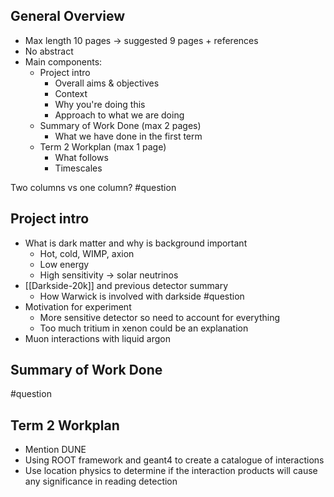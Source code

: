 ## General Overview
- Max length 10 pages → suggested 9 pages + references
- No abstract
- Main components:
	- Project intro
		- Overall aims & objectives
		- Context
		- Why you're doing this
		- Approach to what we are doing
	- Summary of Work Done (max 2 pages)
		- What we have done in the first term
	- Term 2 Workplan (max 1 page)
		- What follows
		- Timescales

Two columns vs one column? #question 

## Project intro
- What is dark matter and why is background important
	- Hot, cold, WIMP, axion
	- Low energy
	- High sensitivity → solar neutrinos
- [[Darkside-20k]] and previous detector summary
	- How Warwick is involved with darkside #question 
- Motivation for experiment
	- More sensitive detector so need to account for everything
	- Too much tritium in xenon could be an explanation
- Muon interactions with liquid argon

## Summary of Work Done
#question 

## Term 2 Workplan
- Mention DUNE
- Using ROOT framework and geant4 to create a catalogue of interactions
- Use location physics to determine if the interaction products will cause any significance in reading detection